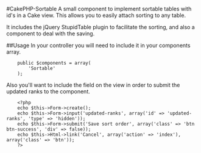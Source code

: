 #CakePHP-Sortable
A small component to implement sortable tables with id's in a Cake view. This allows you to easily attach sorting to any table.  

It includes the jQuery StupidTable plugin to facilitate the sorting, and also a component to deal with the saving.

##Usage
In your controller you will need to include it in your components array.  
```
    public $components = array(
        'Sortable'
    );
```  

Also you'll want to include the field on the view in order to submit the updated ranks to the component.  

```
    <?php
    echo $this->Form->create();
    echo $this->Form->input('updated-ranks', array('id' => 'updated-ranks', 'type' => 'hidden'));
    echo $this->Form->submit('Save sort order', array('class' => 'btn btn-success', 'div' => false));
    echo $this->Html->link('Cancel', array('action' => 'index'), array('class' => 'btn'));
    ?>
```
